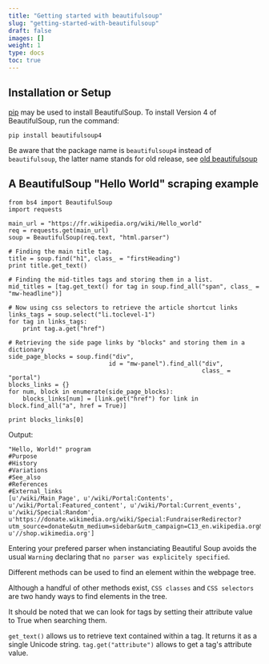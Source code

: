 ```yaml
---
title: "Getting started with beautifulsoup"
slug: "getting-started-with-beautifulsoup"
draft: false
images: []
weight: 1
type: docs
toc: true
---
```


## Installation or Setup
[pip][1] may be used to install BeautifulSoup. To install Version 4 of BeautifulSoup, run the command:

    pip install beautifulsoup4

Be aware that the package name is `beautifulsoup4` instead of `beautifulsoup`, the latter name stands for old release, see [old beautifulsoup][2]

  [1]: https://pypi.python.org/pypi/pip
  [2]: https://pypi.python.org/pypi/BeautifulSoup

## A BeautifulSoup "Hello World" scraping example
    from bs4 import BeautifulSoup
    import requests
    
    main_url = "https://fr.wikipedia.org/wiki/Hello_world"
    req = requests.get(main_url)
    soup = BeautifulSoup(req.text, "html.parser")
    
    # Finding the main title tag.
    title = soup.find("h1", class_ = "firstHeading")
    print title.get_text()
    
    # Finding the mid-titles tags and storing them in a list.
    mid_titles = [tag.get_text() for tag in soup.find_all("span", class_ = "mw-headline")]
    
    # Now using css selectors to retrieve the article shortcut links
    links_tags = soup.select("li.toclevel-1")
    for tag in links_tags:
        print tag.a.get("href")
    
    # Retrieving the side page links by "blocks" and storing them in a dictionary
    side_page_blocks = soup.find("div",
                                id = "mw-panel").find_all("div",
                                                          class_ = "portal")
    blocks_links = {}
    for num, block in enumerate(side_page_blocks):
        blocks_links[num] = [link.get("href") for link in block.find_all("a", href = True)]
    
    print blocks_links[0]

Output:

    "Hello, World!" program
    #Purpose
    #History
    #Variations
    #See_also
    #References
    #External_links
    [u'/wiki/Main_Page', u'/wiki/Portal:Contents', u'/wiki/Portal:Featured_content', u'/wiki/Portal:Current_events', u'/wiki/Special:Random', u'https://donate.wikimedia.org/wiki/Special:FundraiserRedirector?utm_source=donate&utm_medium=sidebar&utm_campaign=C13_en.wikipedia.org&uselang=en', u'//shop.wikimedia.org']


Entering your prefered parser when instanciating Beautiful Soup avoids the usual `Warning` declaring that `no parser was explicitely specified`.

Different methods can be used to find an element within the
webpage tree.

Although a handful of other methods exist, `CSS classes` and `CSS selectors` are two handy ways to find elements in the tree.

It should be noted that we can look for tags by setting their attribute value to True when searching them.

`get_text()` allows us to retrieve text contained within a tag. It returns it as a single Unicode string.
`tag.get("attribute")` allows to get a tag's attribute value.



